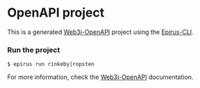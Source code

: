 # OpenAPI project
This is a generated [Web3j-OpenAPI](https://docs.web3j.io/web3j_openapi) project using the [Epirus-CLI](https://docs.epirus.io/).

### Run the project
```shell script
$ epirus run rinkeby|ropsten
```

For more information, check the [Web3j-OpenAPI](https://docs.web3j.io/web3j_openapi) documentation.